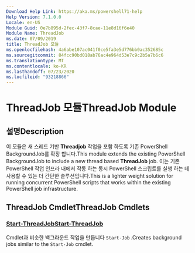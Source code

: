```yaml
---
Download Help Link: https://aka.ms/powershell71-help
Help Version: 7.1.0.0
Locale: en-US
Module Guid: 0e7b895d-2fec-43f7-8cae-11e8d16f6e40
Module Name: ThreadJob
ms.date: 07/09/2019
title: ThreadJob 모듈
ms.openlocfilehash: 4a6abe107ac041f0ce5fa3e5d776bb0ac352685c
ms.sourcegitcommit: 84fcc90bd018ab76ac4e964d53e7c9c2b5a7b6c6
ms.translationtype: MT
ms.contentlocale: ko-KR
ms.lasthandoff: 07/23/2020
ms.locfileid: "93218866"
---
```

# <span data-ttu-id="74ced-102">ThreadJob 모듈</span><span class="sxs-lookup"><span data-stu-id="74ced-102">ThreadJob Module</span></span>

## <span data-ttu-id="74ced-103">설명</span><span class="sxs-lookup"><span data-stu-id="74ced-103">Description</span></span>
<span data-ttu-id="74ced-104">이 모듈은 새 스레드 기반 **Threadjob** 작업을 포함 하도록 기존 PowerShell BackgroundJob를 확장 합니다.</span><span class="sxs-lookup"><span data-stu-id="74ced-104">This module extends the existing PowerShell BackgroundJob to include a new thread based **ThreadJob** job.</span></span> <span data-ttu-id="74ced-105">이는 기존 PowerShell 작업 인프라 내에서 작동 하는 동시 PowerShell 스크립트를 실행 하는 데 사용할 수 있는 더 간단한 솔루션입니다.</span><span class="sxs-lookup"><span data-stu-id="74ced-105">This is a lighter weight solution for running concurrent PowerShell scripts that works within the existing PowerShell job infrastructure.</span></span>

## <span data-ttu-id="74ced-106">ThreadJob Cmdlet</span><span class="sxs-lookup"><span data-stu-id="74ced-106">ThreadJob Cmdlets</span></span>

### [<span data-ttu-id="74ced-107">Start-ThreadJob</span><span class="sxs-lookup"><span data-stu-id="74ced-107">Start-ThreadJob</span></span>](Start-ThreadJob.md)
<span data-ttu-id="74ced-108">Cmdlet과 비슷한 백그라운드 작업을 만듭니다 `Start-Job` .</span><span class="sxs-lookup"><span data-stu-id="74ced-108">Creates background jobs similar to the `Start-Job` cmdlet.</span></span>
